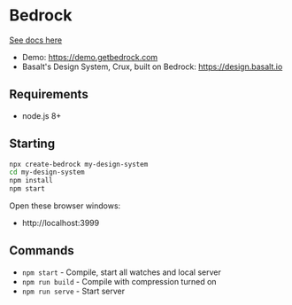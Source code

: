 # Bedrock

[See docs here](https://www.getbedrock.com/docs) 

- Demo: <https://demo.getbedrock.com>
- Basalt's Design System, Crux, built on Bedrock: <https://design.basalt.io>

## Requirements

- node.js 8+

## Starting

```bash
npx create-bedrock my-design-system
cd my-design-system
npm install
npm start
```

Open these browser windows:

- http://localhost:3999

## Commands

- `npm start` - Compile, start all watches and local server
- `npm run build` - Compile with compression turned on
- `npm run serve` - Start server
